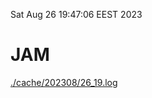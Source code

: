 Sat Aug 26 19:47:06 EEST 2023
# JAM
<a href='./cache/202308/26_19.log'>./cache/202308/26_19.log</a>
